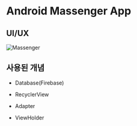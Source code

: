 # Android Massenger App

## UI/UX

![Massenger](https://github.com/Climier-code/AndroidStudio/blob/master/img/Massenger.gif)

## 사용된 개념

- Database(Firebase)

- RecyclerView

- Adapter

- ViewHolder
